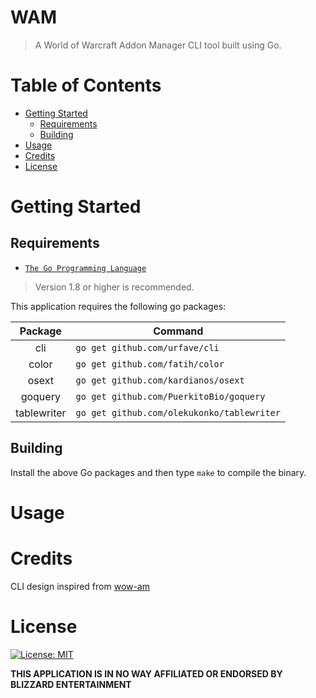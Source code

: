 # WAM
> A World of Warcraft Addon Manager CLI tool built using Go.

# Table of Contents

* [Getting Started](#getting-started)
    * [Requirements](#requirements)
    * [Building](#Building)
* [Usage](#usage)
* [Credits](#credits)
* [License](#license)

# Getting Started

## Requirements
* [`The Go Programming Language`](https://golang.org/)
> Version 1.8 or higher is recommended.

This application requires the following go packages:

Package | Command
:--: | --
cli | `go get github.com/urfave/cli`
color | `go get github.com/fatih/color`
osext | `go get github.com/kardianos/osext`
goquery | `go get github.com/PuerkitoBio/goquery`
tablewriter | `go get github.com/olekukonko/tablewriter`

## Building

Install the above Go packages and then type `make` to compile the binary.

# Usage

# Credits

CLI design inspired from [wow-am](https://www.npmjs.com/package/wow-am)

# License
[![License: MIT](https://img.shields.io/badge/License-MIT-yellow.svg)](/LICENSE.md)

**THIS APPLICATION IS IN NO WAY AFFILIATED OR ENDORSED BY BLIZZARD ENTERTAINMENT**

